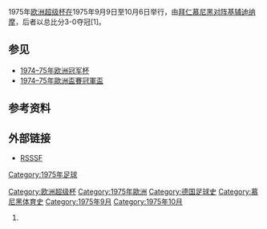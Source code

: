 1975年[欧洲超级杯在](https://zh.wikipedia.org/wiki/欧洲超级杯 "wikilink")1975年9月9日至10月6日举行，由[拜仁慕尼黑对阵](../Page/拜仁慕尼黑足球俱乐部.md "wikilink")[基辅迪纳摩](https://zh.wikipedia.org/wiki/基辅迪纳摩 "wikilink")，后者以总比分3-0夺冠\[1\]。

## 参见

  - [1974–75年欧洲冠军杯](https://zh.wikipedia.org/wiki/1974–75年欧洲冠军杯 "wikilink")
  - [1974–75年歐洲盃賽冠軍盃](../Page/1974–75年歐洲盃賽冠軍盃.md "wikilink")

## 参考资料

## 外部链接

  - [RSSSF](http://www.rsssf.com/ec/ec197475.html#sc)

[Category:1975年足球](https://zh.wikipedia.org/wiki/Category:1975年足球 "wikilink")

[Category:欧洲超级杯](https://zh.wikipedia.org/wiki/Category:欧洲超级杯 "wikilink") [Category:1975年歐洲](https://zh.wikipedia.org/wiki/Category:1975年歐洲 "wikilink") [Category:德国足球史](https://zh.wikipedia.org/wiki/Category:德国足球史 "wikilink") [Category:慕尼黑体育史](https://zh.wikipedia.org/wiki/Category:慕尼黑体育史 "wikilink") [Category:1975年9月](https://zh.wikipedia.org/wiki/Category:1975年9月 "wikilink") [Category:1975年10月](https://zh.wikipedia.org/wiki/Category:1975年10月 "wikilink")

1.